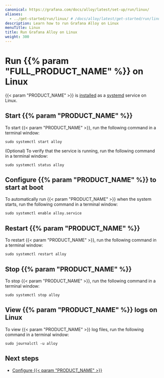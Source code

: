 ```yaml
---
canonical: https://grafana.com/docs/alloy/latest/set-up/run/linux/
aliases:
  - ../get-started/run/linux/ # /docs/alloy/latest/get-started/run/linux/
description: Learn how to run Grafana Alloy on Linux
menuTitle: Linux
title: Run Grafana Alloy on Linux
weight: 300
---
```


# Run {{% param "FULL_PRODUCT_NAME" %}} on Linux

{{< param "PRODUCT_NAME" >}} is [installed][InstallLinux] as a [systemd][] service on Linux.

## Start {{% param "PRODUCT_NAME" %}}

To start {{< param "PRODUCT_NAME" >}}, run the following command in a terminal window:

```shell
sudo systemctl start alloy
```

(Optional) To verify that the service is running, run the following command in a terminal window:

```shell
sudo systemctl status alloy
```

## Configure {{% param "PRODUCT_NAME" %}} to start at boot

To automatically run {{< param "PRODUCT_NAME" >}} when the system starts, run the following command in a terminal window:

```shell
sudo systemctl enable alloy.service
```

## Restart {{% param "PRODUCT_NAME" %}}

To restart {{< param "PRODUCT_NAME" >}}, run the following command in a terminal window:

```shell
sudo systemctl restart alloy
```

## Stop {{% param "PRODUCT_NAME" %}}

To stop {{< param "PRODUCT_NAME" >}}, run the following command in a terminal window:

```shell
sudo systemctl stop alloy
```

## View {{% param "PRODUCT_NAME" %}} logs on Linux

To view {{< param "PRODUCT_NAME" >}} log files, run the following command in a terminal window:

```shell
sudo journalctl -u alloy
```

## Next steps

- [Configure {{< param "PRODUCT_NAME" >}}][Configure]

[InstallLinux]: ../../install/linux/
[systemd]: https://systemd.io/
[Configure]: ../../../tasks/configure/configure-linux/

